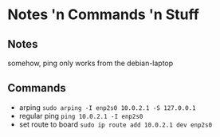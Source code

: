 # Notes 'n Commands 'n Stuff

## Notes
somehow, ping only works from the debian-laptop

## Commands
- arping
  `sudo arping -I enp2s0 10.0.2.1 -S 127.0.0.1`
- regular ping
  `ping 10.0.2.1 -I enp2s0`
- set route to board
  `sudo ip route add 10.0.2.1 dev enp2s0`
